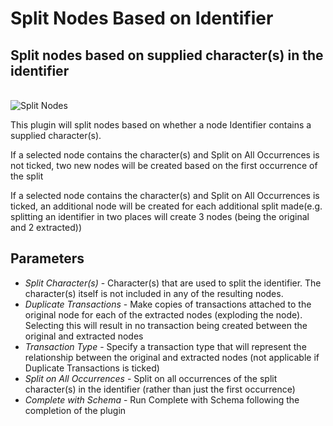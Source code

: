 # Split Nodes Based on Identifier

## Split nodes based on supplied character(s) in the identifier

<br />
<img src="../ext/docs/CoreDataAccessView/src/au/gov/asd/tac/constellation/views/dataaccess/resources/SplitNodes.png" alt="Split Nodes" />
<br />

This plugin will split nodes based on whether a node Identifier contains
a supplied character(s).

If a selected node contains the character(s) and Split on All
Occurrences is not ticked, two new nodes will be created based on the
first occurrence of the split

If a selected node contains the character(s) and Split on All
Occurrences is ticked, an additional node will be created for each
additional split made(e.g. splitting an identifier in two places will
create 3 nodes (being the original and 2 extracted))

## Parameters

-   *Split Character(s)* - Character(s) that are used to split the
    identifier. The character(s) itself is not included in any of the
    resulting nodes.
-   *Duplicate Transactions* - Make copies of transactions attached to
    the original node for each of the extracted nodes (exploding the
    node). Selecting this will result in no transaction being created
    between the original and extracted nodes
-   *Transaction Type* - Specify a transaction type that will represent
    the relationship between the original and extracted nodes (not
    applicable if Duplicate Transactions is ticked)
-   *Split on All Occurrences* - Split on all occurrences of the split
    character(s) in the identifier (rather than just the first
    occurrence)
-   *Complete with Schema* - Run Complete with Schema following the
    completion of the plugin
